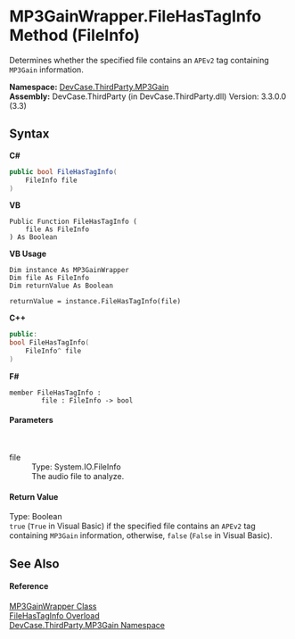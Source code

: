 # MP3GainWrapper.FileHasTagInfo Method (FileInfo)
 

Determines whether the specified file contains an `APEv2` tag containing `MP3Gain` information.

**Namespace:**&nbsp;<a href="N_DevCase_ThirdParty_MP3Gain">DevCase.ThirdParty.MP3Gain</a><br />**Assembly:**&nbsp;DevCase.ThirdParty (in DevCase.ThirdParty.dll) Version: 3.3.0.0 (3.3)

## Syntax

**C#**<br />
``` C#
public bool FileHasTagInfo(
	FileInfo file
)
```

**VB**<br />
``` VB
Public Function FileHasTagInfo ( 
	file As FileInfo
) As Boolean
```

**VB Usage**<br />
``` VB Usage
Dim instance As MP3GainWrapper
Dim file As FileInfo
Dim returnValue As Boolean

returnValue = instance.FileHasTagInfo(file)
```

**C++**<br />
``` C++
public:
bool FileHasTagInfo(
	FileInfo^ file
)
```

**F#**<br />
``` F#
member FileHasTagInfo : 
        file : FileInfo -> bool 

```


#### Parameters
&nbsp;<dl><dt>file</dt><dd>Type: System.IO.FileInfo<br />The audio file to analyze.</dd></dl>

#### Return Value
Type: Boolean<br />`true` (`True` in Visual Basic) if the specified file contains an `APEv2` tag containing `MP3Gain` information, otherwise, `false` (`False` in Visual Basic).

## See Also


#### Reference
<a href="T_DevCase_ThirdParty_MP3Gain_MP3GainWrapper">MP3GainWrapper Class</a><br /><a href="Overload_DevCase_ThirdParty_MP3Gain_MP3GainWrapper_FileHasTagInfo">FileHasTagInfo Overload</a><br /><a href="N_DevCase_ThirdParty_MP3Gain">DevCase.ThirdParty.MP3Gain Namespace</a><br />